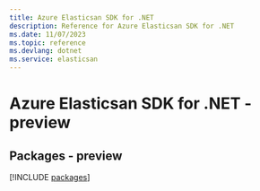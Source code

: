 ```yaml
---
title: Azure Elasticsan SDK for .NET
description: Reference for Azure Elasticsan SDK for .NET
ms.date: 11/07/2023
ms.topic: reference
ms.devlang: dotnet
ms.service: elasticsan
---
```

# Azure Elasticsan SDK for .NET - preview
## Packages - preview
[!INCLUDE [packages](elasticsan-index.md)]